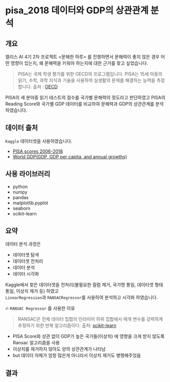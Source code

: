 # pisa_2018 데이터와 GDP의 상관관계 분석

## 개요
엘리스 AI 4기 2차 프로젝트 <문해한 하루> 를 진행하면서 문해력이 좋지 않은 경우 어떤 영향이 있는지, 왜 문해력을 키워야 하는지에 대한 근거를 찾고 싶었습니다.
> PISA는 국제 학생 평가를 위한 OECD의 프로그램입니다. PISA는 15세 아동의 읽기, 수학, 과학 지식과 기술을 사용하여 실생활의 문제를 해결하는 능력을 측정합니다.
> 출처 : [OECD](https://www.oecd.org/pisa/)

PISA의 세 분야중 읽기 테스트의 점수를 국가별 문해력의 정도라고 판단하였고 PISA의 Reading Score와 국가별 GDP 데이터를 비교하여 문해력과 GDP의 상관관계를 분석하였습니다.


## 데이터 출처
`Kaggle` 데이터셋을 사용하였습니다.
- [PISA scores 2006-2018](https://www.kaggle.com/datasets/prasertk/pisa-scores-20062018)
- [World GDP(GDP, GDP per capita, and annual growths)](https://www.kaggle.com/datasets/zgrcemta/world-gdpgdp-gdp-per-capita-and-annual-growths)

## 사용 라이브러리
- python
- numpy
- pandas
- matplotlib.pyplot
- seaborn
- scikit-learn

## 요약
데이터 분석 과정은
- 데이터셋 탐색
- 데이터셋 전처리
- 데이터 분석
- 데이터 시각화            

Kaggle에서 찾은 데이터셋을 전처리(불필요한 컬럼 제거, 국가명 통일, 데이터셋 형태 통일, 이상치 제거 등) 하였고        
`LinearRegression`과 `RANSACRegressor`를 사용하여 분석하고 시각화 하였습니다.

🔥 `RANSAC Regressor` 를 사용한 이유
> RANSAC은 전체 데이터 집합의 인라이어 하위 집합에서 매개 변수를 강력하게 추정하기 위한 반복 알고리즘이다.
> 출처: [scikit-learn](https://scikit-learn.org/stable/modules/generated/sklearn.linear_model.RANSACRegressor.html)

- PISA Score와 상관 없이 GDP가 높은 국가들(이상치) 에 영향을 크게 받지 않도록 Ransac 알고리즘을 사용
- 이상치를 제거하지 않아도 양의 상관관계가 나타남
- but 데이터 자체가 엄청 많은게 아니라서 이상치 제거도 병행해주었음


## 결과
